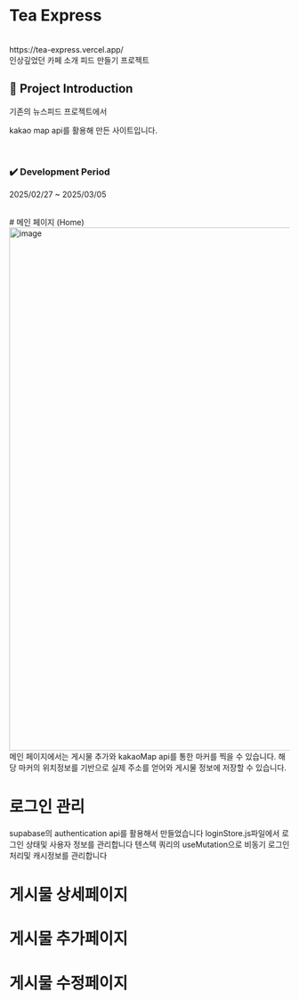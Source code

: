 # Tea Express
<br/>
https://tea-express.vercel.app/ <br/>
인상깊었던 카페 소개 피드 만들기 프로젝트
<br/>

<!-- 제목 -->
## :microphone: Project Introduction
기존의 뉴스피드 프로젝트에서 

kakao map api를 활용해 만든 사이트입니다.

<br/>

<!-- 기간 -->

### :heavy_check_mark: **Development Period**
2025/02/27 ~ 2025/03/05

<br/>
# 메인 페이지 (Home)
<img width="940" alt="image" src="https://github.com/user-attachments/assets/2403fe8e-0ff7-4438-aa45-a17583bc2a2c" />
<br/>
메인 페이지에서는 게시물 추가와 kakaoMap api를 통한 마커를 찍을 수 있습니다.
해당 마커의 위치정보를 기반으로 실제 주소를 얻어와 게시물 정보에 저장할 수 있습니다. 

# 로그인 관리
supabase의 authentication api를 활용해서 만들었습니다
loginStore.js파일에서 로그인 상태및 사용자 정보를 관리합니다
텐스텍 쿼리의 useMutation으로 비동기 로그인 처리및 캐시정보를 관리합니다

# 게시물 상세페이지


# 게시물 추가페이지

# 게시물 수정페이지
